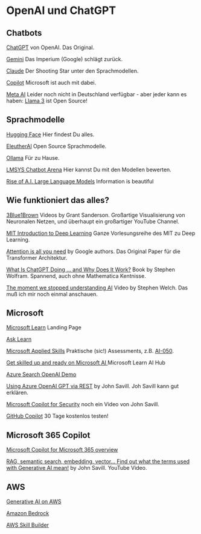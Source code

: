 
# OpenAI und ChatGPT


## Chatbots

[ChatGPT](https://chatgpt.com/) von OpenAI. Das Original.

[Gemini](https://gemini.google.com/) Das Imperium (Google) schlägt zurück.

[Claude](https://claude.ai/) Der Shooting Star unter den Sprachmodellen.

[Copilot](https://copilot.microsoft.com/) Microsoft ist auch mit dabei.

[Meta AI](https://ai.meta.com/) Leider noch nicht in Deutschland verfügbar - aber jeder kann es haben: [Llama 3](https://ai.meta.com/blog/meta-llama-3/) ist Open Source!



## Sprachmodelle

[Hugging Face](https://huggingface.co/) Hier findest Du alles.

[EleutherAI](https://www.eleuther.ai/) Open Source Sprachmodelle.

[Ollama](https://ollama.com/) Für zu Hause.

[LMSYS Chatbot Arena](https://chat.lmsys.org/?leaderboard) Hier kannst Du mit den Modellen bewerten.

[Rise of A.I. Large Language Models](https://informationisbeautiful.net/visualizations/the-rise-of-generative-ai-large-language-models-llms-like-chatgpt/) Information is beautiful




## Wie funktioniert das alles?

[3Blue1Brown](https://www.3blue1brown.com/topics/neural-networks) Videos by Grant Sanderson. Großartige Visualisierung von Neuronalen Netzen, und überhaupt ein großartiger YouTube Channel.

[MIT Introduction to Deep Learning](http://introtodeeplearning.com/) Ganze Vorlesungsreihe des MIT zu Deep Learning.

[Attention is all you need](https://arxiv.org/pdf/1706.03762.pdf) by Google authors. Das Original Paper für die Transformer Architektur.

[What Is ChatGPT Doing … and Why Does It Work?](https://writings.stephenwolfram.com/2023/02/what-is-chatgpt-doing-and-why-does-it-work/) Book by Stephen Wolfram. Spannend, auch ohne Mathematica Kentnisse.

[The moment we stopped understanding AI](https://www.youtube.com/watch?v=UZDiGooFs54) Video by Stephen Welch. Das muß ich mir noch einmal anschauen.


## Microsoft

[Microsoft Learn](https://learn.microsoft.com/en-us/training/) Landing Page

[Ask Learn ](https://learn.microsoft.com/en-us/training/support/ask-learn-assistant-transparency-faq)

[Microsoft Applied Skills](https://learn.microsoft.com/en-us/credentials/browse/?credential_types=applied%20skills) Praktische (sic!) Assessments, z.B. [AI-050](https://learn.microsoft.com/en-us/training/paths/develop-ai-solutions-azure-openai/).

[Get skilled up and ready on Microsoft AI ](https://learn.microsoft.com/en-us/ai/) Microsoft Learn AI Hub

[Azure Search OpenAI Demo](https://github.com/Azure-Samples/azure-search-openai-demo/)

[Using Azure OpenAI GPT via REST](https://www.youtube.com/watch?v=PXRg1QQ3GFs) by John Savill. Joh Savill kann gut erklären.

[Microsoft Copilot for Security](https://www.youtube.com/watch?v=7hNbYOjh-1k) noch ein Video von John Savill.

[GitHub Copilot](https://github.com/features/copilot) 30 Tage kostenlos testen!



## Microsoft 365 Copilot

[Microsoft Copilot for Microsoft 365 overview](https://learn.microsoft.com/en-us/copilot/microsoft-365/microsoft-365-copilot-overview)

[RAG, semantic search, embedding, vector... Find out what the terms used with Generative AI mean!](https://www.youtube.com/watch?v=orLGv2LgWDE) by John Savill. YouTube Video.





## AWS

[Generative AI on AWS](https://aws.amazon.com/ai/generative-ai/)

[Amazon Bedrock](https://aws.amazon.com/bedrock/)

[AWS Skill Builder](https://explore.skillbuilder.aws/learn)

<!-- [Das muss ich mir noch anschauen](https://pages.awscloud.com/GLOBAL_other_T2_traincert_150_Learn-GenerativeAI-for-Developers-Season1-2024-reg.html) -->






<!--
# MS-4005

[Learning Path 1 - Get started with Copilot for Microsoft 365](https://learn.microsoft.com/en-us/training/paths/get-started-with-microsoft-365-copilot/)

- Video [The Copilot System: Explained by Microsoft](https://www.youtube.com/watch?v=E5g20qmeKpg)
- Video [Plugins for Microsoft 365 Copilot](https://www.youtube.com/watch?v=kMXtwtdryKY)

[Learning Path 2 - Craft effective prompts for Microsoft Copilot for Microsoft 365](https://learn.microsoft.com/en-us/training/paths/craft-effective-prompts-copilot-microsoft-365/)

[Labs](https://github.com/MicrosoftLearning/MS-4005-Craft-effective-prompts-for-Microsoft-Copilot-for-Microsoft-365/tree/master/Instructions/Labs)
-->



<!--
# MS-4007

[Learning Path 1 - Get started with Copilot for Microsoft 365](https://learn.microsoft.com/en-us/training/paths/get-started-with-microsoft-365-copilot/)
    
- Video [The Copilot System: Explained by Microsoft](https://www.youtube.com/watch?v=E5g20qmeKpg)
- Video [Plugins for Microsoft 365 Copilot](https://www.youtube.com/watch?v=kMXtwtdryKY)

[Learning Path 2 - Discover how to drive enablement of Copilot for Microsoft 365 in your organization](https://learn.microsoft.com/en-us/training/paths/explore-how-drive-adoption-microsoft-copilot-m365/)

- [Module 1 - Explore user enablement strategies for adopting Copilot for Microsoft 365](https://learn.microsoft.com/en-us/training/modules/explore-microsoft-adoption-framework/)
- [Module 2 - Envision a successful adoption of Copilot for Microsoft 365](https://learn.microsoft.com/en-us/training/modules/phase-one-envision/)
- [Module 3 - Onboard and empower your employees to use Copilot for Microsoft 365 efficiently](https://learn.microsoft.com/en-us/training/modules/phase-two-onboard/)
- [Module 4 - Drive value and maximize the impact of Copilot for Microsoft 365 within your organization](https://learn.microsoft.com/en-us/training/modules/phase-three-drive-value/)
- [Module 5 - Extend and optimize Copilot for Microsoft 365 in your organization](https://learn.microsoft.com/en-us/training/modules/extend-optimize-copilot-m365/)
-->

